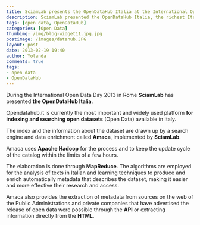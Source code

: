 ```yaml
---
title: SciamLab presents the OpenDataHub Italia at the International Open Data Day 2013
description: SciamLab presented the OpenDataHub Italia, the richest Italian open data catalog. The datasets index was build by SciamLab Amaca platform. 
tags: [open data, OpenDataHub]
categories: [Open Data]
thumbimg: /img/blog-widget11.jpg.jpg
postimage: /images/datahub.JPG
layout: post
date: 2013-02-19 19:40
author: Yolanda
comments: true
tags:
- open data
- OpenDataHub
---
```


During the International Open Data Day 2013 in Rome **SciamLab** has presented **the OpenDataHub Italia**.

Opendatahub.it is currently the most important and widely used platform **for indexing and searching open datasets** (Open Data) available in Italy.

The index and the information about the dataset are drawn up by a search engine and data enrichment called **Amaca**, implemented by **SciamLab**.

Amaca uses **Apache Hadoop** for the process and to keep the update cycle of the catalog within the limits of a few hours.

The elaboration is done through **MapReduce**. The algorithms are employed for the analysis of texts in Italian and learning techniques to produce and enrich automatically metadata that describes the dataset, making it easier and more effective their research and access.

Amaca also provides the extraction of metadata from sources on the web of the Public Administrations and private companies that have advertised the release of open data were possible through the **API** or extracting information directly from the **HTML**.

